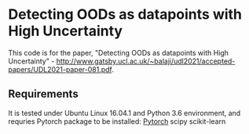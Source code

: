 # Detecting OODs as datapoints with High Uncertainty
This code is for the paper, "Detecting OODs as datapoints with High Uncertainty" - http://www.gatsby.ucl.ac.uk/~balaji/udl2021/accepted-papers/UDL2021-paper-081.pdf.

## Requirements
It is tested under Ubuntu Linux 16.04.1 and Python 3.6 environment, and requries Pytorch package to be installed:
[Pytorch](https://pytorch.org/)
scipy
scikit-learn

